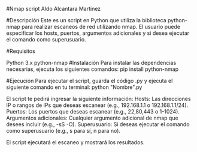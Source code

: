 #Nmap script
Aldo Alcantara Martinez

#Descripción Este es un script en Python que utiliza la biblioteca python-nmap para realizar escaneos de red utilizando nmap. El usuario puede especificar los hosts, puertos, argumentos adicionales y si desea ejecutar el comando como superusuario.

#Requisitos

Python 3.x
python-nmap
#Instalación Para instalar las dependencias necesarias, ejecuta los siguientes comandos: pip install python-nmap

#Ejecución Para ejecutar el script, guarda el código .py y ejecuta el siguiente comando en tu terminal: python "Nombre".py

El script te pedirá ingresar la siguiente información: Hosts: Las direcciones IP o rangos de IPs que deseas escanear (e.g., 192.168.1.1 o 192.168.1.1/24). Puertos: Los puertos que deseas escanear (e.g., 22,80,443 o 1-1024). Argumentos adicionales: Cualquier argumento adicional de nmap que desees incluir (e.g., -sS -O). Superusuario: Si deseas ejecutar el comando como superusuario (e.g., s para sí, n para no).

El script ejecutará el escaneo y mostrará los resultados.
